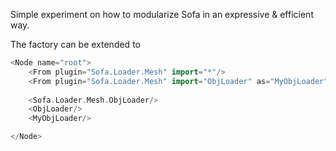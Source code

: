 Simple experiment on how to modularize Sofa in an expressive & efficient way. 

The factory can be extended to 
```cpp
<Node name="root">
    <From plugin="Sofa.Loader.Mesh" import="*"/>
    <From plugin="Sofa.Loader.Mesh" import="ObjLoader" as="MyObjLoader"/>
    
    <Sofa.Loader.Mesh.ObjLoader/>
    <ObjLoader/>
    <MyObjLoader/>

</Node>
```

